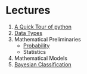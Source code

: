 # Lectures

1. [A Quick Tour of python](A-Quick-Tour-of-Python.pdf)
1. [Data Types](Data-Types.ipynb)
1. Mathematical Preliminaries
    * [Probability](Probability.ipynb)
    * Statistics
1. Mathematical Models
1. [Bayesian Classification](Naive-Bayes.ipynb)
